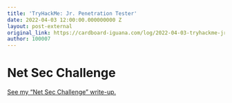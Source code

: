 ```yaml
---
title: 'TryHackMe: Jr. Penetration Tester'
date: 2022-04-03 12:00:00.000000000 Z
layout: post-external
original_link: https://cardboard-iguana.com/log/2022-04-03-tryhackme-jr-penetration-tester.html
author: 100007
---
```


# Net Sec Challenge

[See my “Net Sec Challenge” write-up.](https://cardboard-iguana.com/notes/tryhackme-net-sec-challenge.html)

